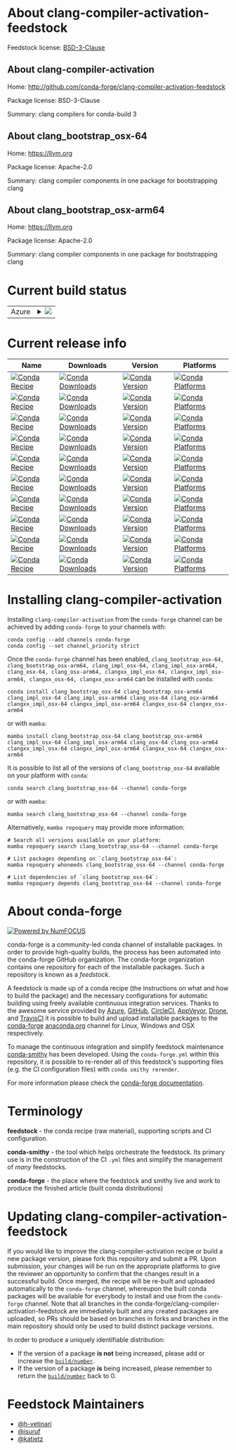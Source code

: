 About clang-compiler-activation-feedstock
=========================================

Feedstock license: [BSD-3-Clause](https://github.com/conda-forge/clang-compiler-activation-feedstock/blob/main/LICENSE.txt)


About clang-compiler-activation
-------------------------------

Home: http://github.com/conda-forge/clang-compiler-activation-feedstock

Package license: BSD-3-Clause

Summary: clang compilers for conda-build 3

About clang_bootstrap_osx-64
----------------------------

Home: https://llvm.org

Package license: Apache-2.0

Summary: clang compiler components in one package for bootstrapping clang

About clang_bootstrap_osx-arm64
-------------------------------

Home: https://llvm.org

Package license: Apache-2.0

Summary: clang compiler components in one package for bootstrapping clang

Current build status
====================


<table>
    
  <tr>
    <td>Azure</td>
    <td>
      <details>
        <summary>
          <a href="https://dev.azure.com/conda-forge/feedstock-builds/_build/latest?definitionId=7470&branchName=main">
            <img src="https://dev.azure.com/conda-forge/feedstock-builds/_apis/build/status/clang-compiler-activation-feedstock?branchName=main">
          </a>
        </summary>
        <table>
          <thead><tr><th>Variant</th><th>Status</th></tr></thead>
          <tbody><tr>
              <td>linux_64_cross_target_platformosx-64version19.1.7</td>
              <td>
                <a href="https://dev.azure.com/conda-forge/feedstock-builds/_build/latest?definitionId=7470&branchName=main">
                  <img src="https://dev.azure.com/conda-forge/feedstock-builds/_apis/build/status/clang-compiler-activation-feedstock?branchName=main&jobName=linux&configuration=linux%20linux_64_cross_target_platformosx-64version19.1.7" alt="variant">
                </a>
              </td>
            </tr><tr>
              <td>linux_64_cross_target_platformosx-64version20.1.8</td>
              <td>
                <a href="https://dev.azure.com/conda-forge/feedstock-builds/_build/latest?definitionId=7470&branchName=main">
                  <img src="https://dev.azure.com/conda-forge/feedstock-builds/_apis/build/status/clang-compiler-activation-feedstock?branchName=main&jobName=linux&configuration=linux%20linux_64_cross_target_platformosx-64version20.1.8" alt="variant">
                </a>
              </td>
            </tr><tr>
              <td>linux_64_cross_target_platformosx-64version21.1.0</td>
              <td>
                <a href="https://dev.azure.com/conda-forge/feedstock-builds/_build/latest?definitionId=7470&branchName=main">
                  <img src="https://dev.azure.com/conda-forge/feedstock-builds/_apis/build/status/clang-compiler-activation-feedstock?branchName=main&jobName=linux&configuration=linux%20linux_64_cross_target_platformosx-64version21.1.0" alt="variant">
                </a>
              </td>
            </tr><tr>
              <td>linux_64_cross_target_platformosx-arm64version19.1.7</td>
              <td>
                <a href="https://dev.azure.com/conda-forge/feedstock-builds/_build/latest?definitionId=7470&branchName=main">
                  <img src="https://dev.azure.com/conda-forge/feedstock-builds/_apis/build/status/clang-compiler-activation-feedstock?branchName=main&jobName=linux&configuration=linux%20linux_64_cross_target_platformosx-arm64version19.1.7" alt="variant">
                </a>
              </td>
            </tr><tr>
              <td>linux_64_cross_target_platformosx-arm64version20.1.8</td>
              <td>
                <a href="https://dev.azure.com/conda-forge/feedstock-builds/_build/latest?definitionId=7470&branchName=main">
                  <img src="https://dev.azure.com/conda-forge/feedstock-builds/_apis/build/status/clang-compiler-activation-feedstock?branchName=main&jobName=linux&configuration=linux%20linux_64_cross_target_platformosx-arm64version20.1.8" alt="variant">
                </a>
              </td>
            </tr><tr>
              <td>linux_64_cross_target_platformosx-arm64version21.1.0</td>
              <td>
                <a href="https://dev.azure.com/conda-forge/feedstock-builds/_build/latest?definitionId=7470&branchName=main">
                  <img src="https://dev.azure.com/conda-forge/feedstock-builds/_apis/build/status/clang-compiler-activation-feedstock?branchName=main&jobName=linux&configuration=linux%20linux_64_cross_target_platformosx-arm64version21.1.0" alt="variant">
                </a>
              </td>
            </tr><tr>
              <td>osx_64_cross_target_platformosx-64version19.1.7</td>
              <td>
                <a href="https://dev.azure.com/conda-forge/feedstock-builds/_build/latest?definitionId=7470&branchName=main">
                  <img src="https://dev.azure.com/conda-forge/feedstock-builds/_apis/build/status/clang-compiler-activation-feedstock?branchName=main&jobName=osx&configuration=osx%20osx_64_cross_target_platformosx-64version19.1.7" alt="variant">
                </a>
              </td>
            </tr><tr>
              <td>osx_64_cross_target_platformosx-64version20.1.8</td>
              <td>
                <a href="https://dev.azure.com/conda-forge/feedstock-builds/_build/latest?definitionId=7470&branchName=main">
                  <img src="https://dev.azure.com/conda-forge/feedstock-builds/_apis/build/status/clang-compiler-activation-feedstock?branchName=main&jobName=osx&configuration=osx%20osx_64_cross_target_platformosx-64version20.1.8" alt="variant">
                </a>
              </td>
            </tr><tr>
              <td>osx_64_cross_target_platformosx-64version21.1.0</td>
              <td>
                <a href="https://dev.azure.com/conda-forge/feedstock-builds/_build/latest?definitionId=7470&branchName=main">
                  <img src="https://dev.azure.com/conda-forge/feedstock-builds/_apis/build/status/clang-compiler-activation-feedstock?branchName=main&jobName=osx&configuration=osx%20osx_64_cross_target_platformosx-64version21.1.0" alt="variant">
                </a>
              </td>
            </tr><tr>
              <td>osx_64_cross_target_platformosx-arm64version19.1.7</td>
              <td>
                <a href="https://dev.azure.com/conda-forge/feedstock-builds/_build/latest?definitionId=7470&branchName=main">
                  <img src="https://dev.azure.com/conda-forge/feedstock-builds/_apis/build/status/clang-compiler-activation-feedstock?branchName=main&jobName=osx&configuration=osx%20osx_64_cross_target_platformosx-arm64version19.1.7" alt="variant">
                </a>
              </td>
            </tr><tr>
              <td>osx_64_cross_target_platformosx-arm64version20.1.8</td>
              <td>
                <a href="https://dev.azure.com/conda-forge/feedstock-builds/_build/latest?definitionId=7470&branchName=main">
                  <img src="https://dev.azure.com/conda-forge/feedstock-builds/_apis/build/status/clang-compiler-activation-feedstock?branchName=main&jobName=osx&configuration=osx%20osx_64_cross_target_platformosx-arm64version20.1.8" alt="variant">
                </a>
              </td>
            </tr><tr>
              <td>osx_64_cross_target_platformosx-arm64version21.1.0</td>
              <td>
                <a href="https://dev.azure.com/conda-forge/feedstock-builds/_build/latest?definitionId=7470&branchName=main">
                  <img src="https://dev.azure.com/conda-forge/feedstock-builds/_apis/build/status/clang-compiler-activation-feedstock?branchName=main&jobName=osx&configuration=osx%20osx_64_cross_target_platformosx-arm64version21.1.0" alt="variant">
                </a>
              </td>
            </tr><tr>
              <td>osx_arm64_cross_target_platformosx-64version19.1.7</td>
              <td>
                <a href="https://dev.azure.com/conda-forge/feedstock-builds/_build/latest?definitionId=7470&branchName=main">
                  <img src="https://dev.azure.com/conda-forge/feedstock-builds/_apis/build/status/clang-compiler-activation-feedstock?branchName=main&jobName=osx&configuration=osx%20osx_arm64_cross_target_platformosx-64version19.1.7" alt="variant">
                </a>
              </td>
            </tr><tr>
              <td>osx_arm64_cross_target_platformosx-64version20.1.8</td>
              <td>
                <a href="https://dev.azure.com/conda-forge/feedstock-builds/_build/latest?definitionId=7470&branchName=main">
                  <img src="https://dev.azure.com/conda-forge/feedstock-builds/_apis/build/status/clang-compiler-activation-feedstock?branchName=main&jobName=osx&configuration=osx%20osx_arm64_cross_target_platformosx-64version20.1.8" alt="variant">
                </a>
              </td>
            </tr><tr>
              <td>osx_arm64_cross_target_platformosx-64version21.1.0</td>
              <td>
                <a href="https://dev.azure.com/conda-forge/feedstock-builds/_build/latest?definitionId=7470&branchName=main">
                  <img src="https://dev.azure.com/conda-forge/feedstock-builds/_apis/build/status/clang-compiler-activation-feedstock?branchName=main&jobName=osx&configuration=osx%20osx_arm64_cross_target_platformosx-64version21.1.0" alt="variant">
                </a>
              </td>
            </tr><tr>
              <td>osx_arm64_cross_target_platformosx-arm64version19.1.7</td>
              <td>
                <a href="https://dev.azure.com/conda-forge/feedstock-builds/_build/latest?definitionId=7470&branchName=main">
                  <img src="https://dev.azure.com/conda-forge/feedstock-builds/_apis/build/status/clang-compiler-activation-feedstock?branchName=main&jobName=osx&configuration=osx%20osx_arm64_cross_target_platformosx-arm64version19.1.7" alt="variant">
                </a>
              </td>
            </tr><tr>
              <td>osx_arm64_cross_target_platformosx-arm64version20.1.8</td>
              <td>
                <a href="https://dev.azure.com/conda-forge/feedstock-builds/_build/latest?definitionId=7470&branchName=main">
                  <img src="https://dev.azure.com/conda-forge/feedstock-builds/_apis/build/status/clang-compiler-activation-feedstock?branchName=main&jobName=osx&configuration=osx%20osx_arm64_cross_target_platformosx-arm64version20.1.8" alt="variant">
                </a>
              </td>
            </tr><tr>
              <td>osx_arm64_cross_target_platformosx-arm64version21.1.0</td>
              <td>
                <a href="https://dev.azure.com/conda-forge/feedstock-builds/_build/latest?definitionId=7470&branchName=main">
                  <img src="https://dev.azure.com/conda-forge/feedstock-builds/_apis/build/status/clang-compiler-activation-feedstock?branchName=main&jobName=osx&configuration=osx%20osx_arm64_cross_target_platformosx-arm64version21.1.0" alt="variant">
                </a>
              </td>
            </tr>
          </tbody>
        </table>
      </details>
    </td>
  </tr>
</table>

Current release info
====================

| Name | Downloads | Version | Platforms |
| --- | --- | --- | --- |
| [![Conda Recipe](https://img.shields.io/badge/recipe-clang__bootstrap__osx--64-green.svg)](https://anaconda.org/conda-forge/clang_bootstrap_osx-64) | [![Conda Downloads](https://img.shields.io/conda/dn/conda-forge/clang_bootstrap_osx-64.svg)](https://anaconda.org/conda-forge/clang_bootstrap_osx-64) | [![Conda Version](https://img.shields.io/conda/vn/conda-forge/clang_bootstrap_osx-64.svg)](https://anaconda.org/conda-forge/clang_bootstrap_osx-64) | [![Conda Platforms](https://img.shields.io/conda/pn/conda-forge/clang_bootstrap_osx-64.svg)](https://anaconda.org/conda-forge/clang_bootstrap_osx-64) |
| [![Conda Recipe](https://img.shields.io/badge/recipe-clang__bootstrap__osx--arm64-green.svg)](https://anaconda.org/conda-forge/clang_bootstrap_osx-arm64) | [![Conda Downloads](https://img.shields.io/conda/dn/conda-forge/clang_bootstrap_osx-arm64.svg)](https://anaconda.org/conda-forge/clang_bootstrap_osx-arm64) | [![Conda Version](https://img.shields.io/conda/vn/conda-forge/clang_bootstrap_osx-arm64.svg)](https://anaconda.org/conda-forge/clang_bootstrap_osx-arm64) | [![Conda Platforms](https://img.shields.io/conda/pn/conda-forge/clang_bootstrap_osx-arm64.svg)](https://anaconda.org/conda-forge/clang_bootstrap_osx-arm64) |
| [![Conda Recipe](https://img.shields.io/badge/recipe-clang__impl__osx--64-green.svg)](https://anaconda.org/conda-forge/clang_impl_osx-64) | [![Conda Downloads](https://img.shields.io/conda/dn/conda-forge/clang_impl_osx-64.svg)](https://anaconda.org/conda-forge/clang_impl_osx-64) | [![Conda Version](https://img.shields.io/conda/vn/conda-forge/clang_impl_osx-64.svg)](https://anaconda.org/conda-forge/clang_impl_osx-64) | [![Conda Platforms](https://img.shields.io/conda/pn/conda-forge/clang_impl_osx-64.svg)](https://anaconda.org/conda-forge/clang_impl_osx-64) |
| [![Conda Recipe](https://img.shields.io/badge/recipe-clang__impl__osx--arm64-green.svg)](https://anaconda.org/conda-forge/clang_impl_osx-arm64) | [![Conda Downloads](https://img.shields.io/conda/dn/conda-forge/clang_impl_osx-arm64.svg)](https://anaconda.org/conda-forge/clang_impl_osx-arm64) | [![Conda Version](https://img.shields.io/conda/vn/conda-forge/clang_impl_osx-arm64.svg)](https://anaconda.org/conda-forge/clang_impl_osx-arm64) | [![Conda Platforms](https://img.shields.io/conda/pn/conda-forge/clang_impl_osx-arm64.svg)](https://anaconda.org/conda-forge/clang_impl_osx-arm64) |
| [![Conda Recipe](https://img.shields.io/badge/recipe-clang__osx--64-green.svg)](https://anaconda.org/conda-forge/clang_osx-64) | [![Conda Downloads](https://img.shields.io/conda/dn/conda-forge/clang_osx-64.svg)](https://anaconda.org/conda-forge/clang_osx-64) | [![Conda Version](https://img.shields.io/conda/vn/conda-forge/clang_osx-64.svg)](https://anaconda.org/conda-forge/clang_osx-64) | [![Conda Platforms](https://img.shields.io/conda/pn/conda-forge/clang_osx-64.svg)](https://anaconda.org/conda-forge/clang_osx-64) |
| [![Conda Recipe](https://img.shields.io/badge/recipe-clang__osx--arm64-green.svg)](https://anaconda.org/conda-forge/clang_osx-arm64) | [![Conda Downloads](https://img.shields.io/conda/dn/conda-forge/clang_osx-arm64.svg)](https://anaconda.org/conda-forge/clang_osx-arm64) | [![Conda Version](https://img.shields.io/conda/vn/conda-forge/clang_osx-arm64.svg)](https://anaconda.org/conda-forge/clang_osx-arm64) | [![Conda Platforms](https://img.shields.io/conda/pn/conda-forge/clang_osx-arm64.svg)](https://anaconda.org/conda-forge/clang_osx-arm64) |
| [![Conda Recipe](https://img.shields.io/badge/recipe-clangxx__impl__osx--64-green.svg)](https://anaconda.org/conda-forge/clangxx_impl_osx-64) | [![Conda Downloads](https://img.shields.io/conda/dn/conda-forge/clangxx_impl_osx-64.svg)](https://anaconda.org/conda-forge/clangxx_impl_osx-64) | [![Conda Version](https://img.shields.io/conda/vn/conda-forge/clangxx_impl_osx-64.svg)](https://anaconda.org/conda-forge/clangxx_impl_osx-64) | [![Conda Platforms](https://img.shields.io/conda/pn/conda-forge/clangxx_impl_osx-64.svg)](https://anaconda.org/conda-forge/clangxx_impl_osx-64) |
| [![Conda Recipe](https://img.shields.io/badge/recipe-clangxx__impl__osx--arm64-green.svg)](https://anaconda.org/conda-forge/clangxx_impl_osx-arm64) | [![Conda Downloads](https://img.shields.io/conda/dn/conda-forge/clangxx_impl_osx-arm64.svg)](https://anaconda.org/conda-forge/clangxx_impl_osx-arm64) | [![Conda Version](https://img.shields.io/conda/vn/conda-forge/clangxx_impl_osx-arm64.svg)](https://anaconda.org/conda-forge/clangxx_impl_osx-arm64) | [![Conda Platforms](https://img.shields.io/conda/pn/conda-forge/clangxx_impl_osx-arm64.svg)](https://anaconda.org/conda-forge/clangxx_impl_osx-arm64) |
| [![Conda Recipe](https://img.shields.io/badge/recipe-clangxx__osx--64-green.svg)](https://anaconda.org/conda-forge/clangxx_osx-64) | [![Conda Downloads](https://img.shields.io/conda/dn/conda-forge/clangxx_osx-64.svg)](https://anaconda.org/conda-forge/clangxx_osx-64) | [![Conda Version](https://img.shields.io/conda/vn/conda-forge/clangxx_osx-64.svg)](https://anaconda.org/conda-forge/clangxx_osx-64) | [![Conda Platforms](https://img.shields.io/conda/pn/conda-forge/clangxx_osx-64.svg)](https://anaconda.org/conda-forge/clangxx_osx-64) |
| [![Conda Recipe](https://img.shields.io/badge/recipe-clangxx__osx--arm64-green.svg)](https://anaconda.org/conda-forge/clangxx_osx-arm64) | [![Conda Downloads](https://img.shields.io/conda/dn/conda-forge/clangxx_osx-arm64.svg)](https://anaconda.org/conda-forge/clangxx_osx-arm64) | [![Conda Version](https://img.shields.io/conda/vn/conda-forge/clangxx_osx-arm64.svg)](https://anaconda.org/conda-forge/clangxx_osx-arm64) | [![Conda Platforms](https://img.shields.io/conda/pn/conda-forge/clangxx_osx-arm64.svg)](https://anaconda.org/conda-forge/clangxx_osx-arm64) |

Installing clang-compiler-activation
====================================

Installing `clang-compiler-activation` from the `conda-forge` channel can be achieved by adding `conda-forge` to your channels with:

```
conda config --add channels conda-forge
conda config --set channel_priority strict
```

Once the `conda-forge` channel has been enabled, `clang_bootstrap_osx-64, clang_bootstrap_osx-arm64, clang_impl_osx-64, clang_impl_osx-arm64, clang_osx-64, clang_osx-arm64, clangxx_impl_osx-64, clangxx_impl_osx-arm64, clangxx_osx-64, clangxx_osx-arm64` can be installed with `conda`:

```
conda install clang_bootstrap_osx-64 clang_bootstrap_osx-arm64 clang_impl_osx-64 clang_impl_osx-arm64 clang_osx-64 clang_osx-arm64 clangxx_impl_osx-64 clangxx_impl_osx-arm64 clangxx_osx-64 clangxx_osx-arm64
```

or with `mamba`:

```
mamba install clang_bootstrap_osx-64 clang_bootstrap_osx-arm64 clang_impl_osx-64 clang_impl_osx-arm64 clang_osx-64 clang_osx-arm64 clangxx_impl_osx-64 clangxx_impl_osx-arm64 clangxx_osx-64 clangxx_osx-arm64
```

It is possible to list all of the versions of `clang_bootstrap_osx-64` available on your platform with `conda`:

```
conda search clang_bootstrap_osx-64 --channel conda-forge
```

or with `mamba`:

```
mamba search clang_bootstrap_osx-64 --channel conda-forge
```

Alternatively, `mamba repoquery` may provide more information:

```
# Search all versions available on your platform:
mamba repoquery search clang_bootstrap_osx-64 --channel conda-forge

# List packages depending on `clang_bootstrap_osx-64`:
mamba repoquery whoneeds clang_bootstrap_osx-64 --channel conda-forge

# List dependencies of `clang_bootstrap_osx-64`:
mamba repoquery depends clang_bootstrap_osx-64 --channel conda-forge
```


About conda-forge
=================

[![Powered by
NumFOCUS](https://img.shields.io/badge/powered%20by-NumFOCUS-orange.svg?style=flat&colorA=E1523D&colorB=007D8A)](https://numfocus.org)

conda-forge is a community-led conda channel of installable packages.
In order to provide high-quality builds, the process has been automated into the
conda-forge GitHub organization. The conda-forge organization contains one repository
for each of the installable packages. Such a repository is known as a *feedstock*.

A feedstock is made up of a conda recipe (the instructions on what and how to build
the package) and the necessary configurations for automatic building using freely
available continuous integration services. Thanks to the awesome service provided by
[Azure](https://azure.microsoft.com/en-us/services/devops/), [GitHub](https://github.com/),
[CircleCI](https://circleci.com/), [AppVeyor](https://www.appveyor.com/),
[Drone](https://cloud.drone.io/welcome), and [TravisCI](https://travis-ci.com/)
it is possible to build and upload installable packages to the
[conda-forge](https://anaconda.org/conda-forge) [anaconda.org](https://anaconda.org/)
channel for Linux, Windows and OSX respectively.

To manage the continuous integration and simplify feedstock maintenance
[conda-smithy](https://github.com/conda-forge/conda-smithy) has been developed.
Using the ``conda-forge.yml`` within this repository, it is possible to re-render all of
this feedstock's supporting files (e.g. the CI configuration files) with ``conda smithy rerender``.

For more information please check the [conda-forge documentation](https://conda-forge.org/docs/).

Terminology
===========

**feedstock** - the conda recipe (raw material), supporting scripts and CI configuration.

**conda-smithy** - the tool which helps orchestrate the feedstock.
                   Its primary use is in the construction of the CI ``.yml`` files
                   and simplify the management of *many* feedstocks.

**conda-forge** - the place where the feedstock and smithy live and work to
                  produce the finished article (built conda distributions)


Updating clang-compiler-activation-feedstock
============================================

If you would like to improve the clang-compiler-activation recipe or build a new
package version, please fork this repository and submit a PR. Upon submission,
your changes will be run on the appropriate platforms to give the reviewer an
opportunity to confirm that the changes result in a successful build. Once
merged, the recipe will be re-built and uploaded automatically to the
`conda-forge` channel, whereupon the built conda packages will be available for
everybody to install and use from the `conda-forge` channel.
Note that all branches in the conda-forge/clang-compiler-activation-feedstock are
immediately built and any created packages are uploaded, so PRs should be based
on branches in forks and branches in the main repository should only be used to
build distinct package versions.

In order to produce a uniquely identifiable distribution:
 * If the version of a package **is not** being increased, please add or increase
   the [``build/number``](https://docs.conda.io/projects/conda-build/en/latest/resources/define-metadata.html#build-number-and-string).
 * If the version of a package **is** being increased, please remember to return
   the [``build/number``](https://docs.conda.io/projects/conda-build/en/latest/resources/define-metadata.html#build-number-and-string)
   back to 0.

Feedstock Maintainers
=====================

* [@h-vetinari](https://github.com/h-vetinari/)
* [@isuruf](https://github.com/isuruf/)
* [@katietz](https://github.com/katietz/)

